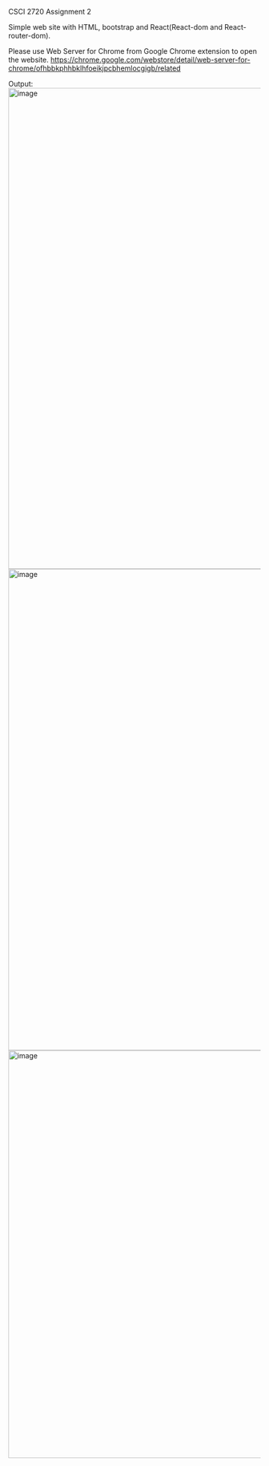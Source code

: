 CSCI 2720 Assignment 2

Simple web site with HTML, bootstrap and React(React-dom and React-router-dom).

Please use Web Server for Chrome from Google Chrome extension to open the website. https://chrome.google.com/webstore/detail/web-server-for-chrome/ofhbbkphhbklhfoeikjpcbhemlocgigb/related

Output:
<img width="959" alt="image" src="https://user-images.githubusercontent.com/60846680/160235090-f0210975-23b7-4cc3-87a4-63d694c53c9e.png">
<img width="960" alt="image" src="https://user-images.githubusercontent.com/60846680/160235097-7ba9f51d-7022-4ac9-9486-1f58d2e467ae.png">
<img width="813" alt="image" src="https://user-images.githubusercontent.com/60846680/160235102-e00eb5a3-bd21-473f-b25d-38477b11b127.png">
